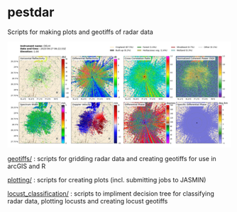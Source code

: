 # pestdar
Scripts for making plots and geotiffs of radar data

![](plotting/examples/plots/DLI200627062230_100km_ele1.png) 

[geotiffs/](https://github.com/sarah-barr/pestdar/tree/main/geotiffs) : scripts for gridding radar data and creating geotiffs for use in arcGIS and R

[plotting/](https://github.com/sarah-barr/pestdar/tree/main/plotting) : scripts for creating plots (incl. submitting jobs to JASMIN)

[locust_classification/](?) : scripts to impliment decision tree for classifying radar data, plotting locusts and creating locust geotiffs 
